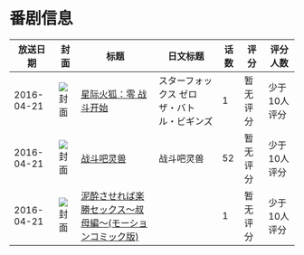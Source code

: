 # 番剧信息

|放送日期|封面|标题|日文标题|话数|评分|评分人数|
|---|---|---|---|---|---|---|
|2016-04-21|![封面](https://lain.bgm.tv/pic/cover/c/aa/8b/179935_tGkB6.jpg)|[星际火狐：零 战斗开始](https://bangumi.tv/subject/179935)|スターフォックス ゼロ ザ・バトル・ビギンズ|1|暂无评分|少于10人评分|
|2016-04-21|![封面](https://lain.bgm.tv/pic/cover/c/2c/1a/245488_60nCO.jpg)|[战斗吧灵兽](https://bangumi.tv/subject/245488)|战斗吧灵兽|52|暂无评分|少于10人评分|
|2016-04-21|![封面](https://bangumi.tv/img/no_icon_subject.png)|[泥酔させれば楽勝セックス～叔母編～(モーションコミック版)](https://bangumi.tv/subject/308704)||1|暂无评分|少于10人评分|

